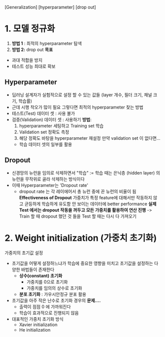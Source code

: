 [Generalization]
	[hyperparameter]
	[drop out]

# 1. 모델 정규화
1. **방법 1** : 최적의 hyperparameter 탐색
2. **방법 2:** drop out
**목표**
- 과대 적합을 방지
- 테스트 성능 최대로 확보

## Hyperparameter
- 딥러닝 설계자가 실험적으로 설정 할 수 있는 값들 
  (layer 개수, 필더 크기, 채널 크기, 학습률)
- 근데 시행 착오가 많이 필요
그렇다면 최적의 hyperparameter 찾는 방법
- 테스트(Test) 데이터 셋 : 사용 불가
- 검증(Validation) 데이터 셋 : 사용하기
**방법**:
	1) hyperparameter 세팅하고 Training set 학습
	2) Validation set 정확도 측정
	3) 해당 정확도 바탕을 hyperparameter 재설정
만약 validation set 이 없다면...
	- 학습 데이터 셋의 일부를 활용

## Dropout
- 신경망의 뉴런을 임의로 삭제하면서 "학습" := 학습 때는 은닉층 (hidden layer) 의 뉴런을 무작위로 골라 삭제하는 방식이다
- 이때 Hyperparameter는 'Dropout rate' 
	- dropout rate 는 각 레이에어서 총 뉴런 중에 끈 뉴런의 비율이 됨
**Effectiveness of Dropout**
	가중치가 특정 feature에 대해서만 작동하지 않고 균등하게 학습하게 유도함
	안 보이는 데이터에 better performance
	**실제 Test 에서는 dropout 작동을 꺼두고 모든 가중치를 활용하여 연산 진행**
	-> Train 할 때 dropout 했던 것 들을 Test 할 때는 다시 다 가져오기

# 2. Weight initialization (가중치 초기화)

가중치의 초기값 설정
- 초기값을 어떻게 설정하느냐가 학습에 중요한 영향을 미치고 초기값을 설정하는 다양한 바법들이 존재한다
	-  **상수(constant) 초기화**
		- 가중치를 0으로 초기화
		- 가중치를 임의의 상수로 초기화
	- **분포 초기화** : 가우시안정규 분포 활용
- 초기값을 아주 작은 난수로 초기화 경우의 **문제....**
	- 출력이 점점 0 에 가까워진다
	- 학습이 효과적으로 진행되지 않음
- 대표적인 가중치 초기화 방식
	- Xavier initialization
	- He initialization
	
